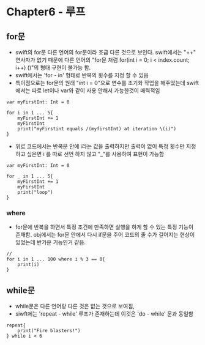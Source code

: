 # Chapter6 - 루프 

## for문

- swift의 for문 다른 언어의 for문이라 조금 다른 것으로 보인다. swift에서는  "++" 연사자가 없기 때문에 다른 언어의 "for문 처럼 for(int i = 0; i < index.count; i++) ()"의 형태 구현이 불가능 함.
- swift에서는 'for - in' 형태로 반복의 횟수를 지정 할 수 있음
- 특이점으로는 for문의 원래 "int i = 0"으로 변수를 초기화 작업을 해주었는데 swift에서는 따로 let이나 var와 같이 사용 안해서 가능한것이 매력적임

```
var myFirstInt: Int = 0

for i in 1 ... 5{
    myFirstInt += 1
    myFirstInt
    print("myFirstint equals /(myfirstInt) at iteration \(i)")
}
```

- 위로 코드에서는 반복문 안에 i라는 값을 출력하지만 출력이 없이 특정 횟수만 지정 하고 싶은면 i 를 따로 선언 하지 않고 "_"를 사용하여 표현이 가능함

```
var myFirstInt: Int = 0

for _ in 1 ... 5{
    myFirstInt += 1
    myFirstInt
    print("loop")
}
```

### where

- for문에 반복을 하면서 특정 조건에 만족하면 실행을 하게 할 수 있는 특정 기능이 존재함. obj에서는 for문 안에서 다시 if문을 주어 코드의 줄 수가 길어지는 현상이 있었는데 반가운 기능인거 같음.

```
//
for i in 1 ... 100 where i % 3 == 0{
    print(i)
}
```

## while문

- while문은 다른 언어랑 다른 것은 없는 것으로 보여짐,
- siwft에는 'repeat - while' 루프가 존재하는데 이것은 'do - while' 문과 동일함

```
repeat{
    print("Fire blasters!")
} while i < 6
```
